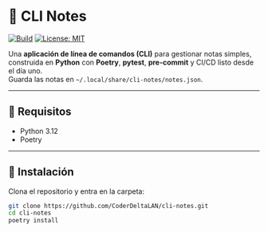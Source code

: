 # 📝 CLI Notes

[![Build](https://github.com/CoderDeltaLAN/cli-notes/actions/workflows/ci.yml/badge.svg)](https://github.com/CoderDeltaLAN/cli-notes)
[![License: MIT](https://img.shields.io/badge/License-MIT-yellow.svg)](LICENSE)

Una **aplicación de línea de comandos (CLI)** para gestionar notas simples, construida en **Python** con **Poetry**, **pytest**, **pre-commit** y CI/CD listo desde el día uno.  
Guarda las notas en `~/.local/share/cli-notes/notes.json`.

---

## 🚀 Requisitos
- Python 3.12
- Poetry

---

## 🔧 Instalación

Clona el repositorio y entra en la carpeta:

```bash
git clone https://github.com/CoderDeltaLAN/cli-notes.git
cd cli-notes
poetry install

